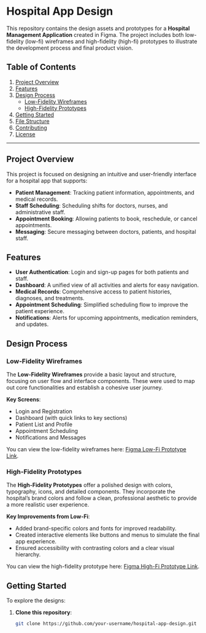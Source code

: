# Hospital App Design

This repository contains the design assets and prototypes for a **Hospital Management Application** created in Figma. The project includes both low-fidelity (low-fi) wireframes and high-fidelity (high-fi) prototypes to illustrate the development process and final product vision.

## Table of Contents

1. [Project Overview](#project-overview)
2. [Features](#features)
3. [Design Process](#design-process)
   - [Low-Fidelity Wireframes](#low-fidelity-wireframes)
   - [High-Fidelity Prototypes](#high-fidelity-prototypes)
4. [Getting Started](#getting-started)
5. [File Structure](#file-structure)
6. [Contributing](#contributing)
7. [License](#license)

---

## Project Overview

This project is focused on designing an intuitive and user-friendly interface for a hospital app that supports:
- **Patient Management**: Tracking patient information, appointments, and medical records.
- **Staff Scheduling**: Scheduling shifts for doctors, nurses, and administrative staff.
- **Appointment Booking**: Allowing patients to book, reschedule, or cancel appointments.
- **Messaging**: Secure messaging between doctors, patients, and hospital staff.

## Features

- **User Authentication**: Login and sign-up pages for both patients and staff.
- **Dashboard**: A unified view of all activities and alerts for easy navigation.
- **Medical Records**: Comprehensive access to patient histories, diagnoses, and treatments.
- **Appointment Scheduling**: Simplified scheduling flow to improve the patient experience.
- **Notifications**: Alerts for upcoming appointments, medication reminders, and updates.

## Design Process

### Low-Fidelity Wireframes

The **Low-Fidelity Wireframes** provide a basic layout and structure, focusing on user flow and interface components. These were used to map out core functionalities and establish a cohesive user journey.

**Key Screens**:
- Login and Registration
- Dashboard (with quick links to key sections)
- Patient List and Profile
- Appointment Scheduling
- Notifications and Messages

You can view the low-fidelity wireframes here: [Figma Low-Fi Prototype Link](#).

### High-Fidelity Prototypes

The **High-Fidelity Prototypes** offer a polished design with colors, typography, icons, and detailed components. They incorporate the hospital’s brand colors and follow a clean, professional aesthetic to provide a more realistic user experience.

**Key Improvements from Low-Fi**:
- Added brand-specific colors and fonts for improved readability.
- Created interactive elements like buttons and menus to simulate the final app experience.
- Ensured accessibility with contrasting colors and a clear visual hierarchy.

You can view the high-fidelity prototype here: [Figma High-Fi Prototype Link](#).

## Getting Started

To explore the designs:

1. **Clone this repository**:
   ```bash
   git clone https://github.com/your-username/hospital-app-design.git
